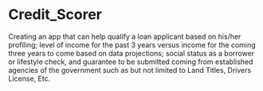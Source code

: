 # Credit_Scorer
Creating an app that can help qualify a loan applicant based on his/her profiling; level of income for the past 3 years versus income for the coming three years to come based on data projections; social status as a borrower or lifestyle check, and guarantee to be submitted coming from established agencies of the government such as but not limited to Land Titles, Drivers License, Etc.
